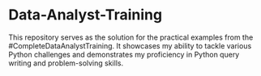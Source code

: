# Data-Analyst-Training
This repository serves as the solution for the practical examples from the #CompleteDataAnalystTraining.  It showcases my ability to tackle various Python challenges and demonstrates my proficiency in Python query writing and problem-solving skills.
